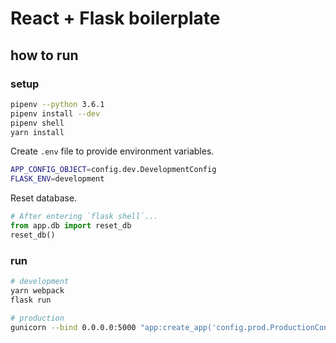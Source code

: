 # React + Flask boilerplate

## how to run
### setup
```bash
pipenv --python 3.6.1
pipenv install --dev
pipenv shell
yarn install
```

Create `.env` file to provide environment variables.

```bash
APP_CONFIG_OBJECT=config.dev.DevelopmentConfig
FLASK_ENV=development
```

Reset database.

```python
# After entering `flask shell`...
from app.db import reset_db
reset_db()
```

### run
```bash
# development
yarn webpack
flask run

# production
gunicorn --bind 0.0.0.0:5000 "app:create_app('config.prod.ProductionConfig')"
```
